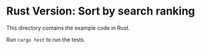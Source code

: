 # Rust Version: Sort by search ranking

This directory contains the example code in Rust.

Run `cargo test` to run the tests.